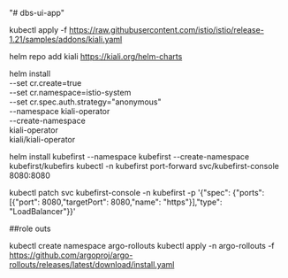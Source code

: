 "# dbs-ui-app" 





 kubectl apply -f https://raw.githubusercontent.com/istio/istio/release-1.21/samples/addons/kiali.yaml


 helm repo add kiali https://kiali.org/helm-charts

helm install \
    --set cr.create=true \
    --set cr.namespace=istio-system \
    --set cr.spec.auth.strategy="anonymous" \
    --namespace kiali-operator \
    --create-namespace \
    kiali-operator \
    kiali/kiali-operator


 helm install kubefirst --namespace kubefirst --create-namespace  kubefirst/kubefirs
  kubectl -n kubefirst port-forward svc/kubefirst-console 8080:8080
  
 kubectl patch svc kubefirst-console -n kubefirst -p '{"spec": {"ports": [{"port": 8080,"targetPort": 8080,"name": "https"}],"type": "LoadBalancer"}}'


 ##role outs

 kubectl create namespace argo-rollouts
kubectl apply -n argo-rollouts -f https://github.com/argoproj/argo-rollouts/releases/latest/download/install.yaml
